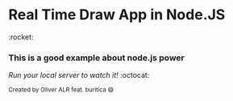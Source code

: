 <h1> Real Time Draw App in Node.JS </h1> :rocket:

<h3> This is a good example about node.js power </h3>

*Run your local server to watch it!* :octocat:

<small> Created by Oliver ALR feat. buritica :smile: </small> 

